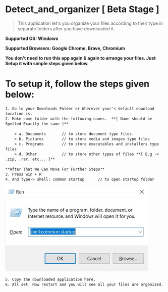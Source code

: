 # Detect_and_organizer [ Beta Stage ]
> This application let's you organize your files according to their type in separate folders after you have downloaded it.

**Supported OS: Windows**

**Supported Browsers:   Google Chrome, Brave, Chromium**

**You don't need to run this app again & again to arrange your files. Just Setup it with simple steps given below.**

# To setup it, follow the steps given below:
    
    1. Go to your Downloads Folder or Wherever your's default download location is.
    2. Make some folder with the following names.  **[ Name should be Spelled Exactly the same ]**
        
        > a. Documents       // to store document type files.
        > b. Pictures        // to store media and images type files
        > c. Programs        // to store executables and installers type files
        > d. Other           // to store other types of files **[ E.g -> .zip, .rar, etc... ]**
  
    **After That We Can Move For Further Steps**
    3. Press win + R
    4. And Type-> shell: common startup      // to open startup folder
  
   ![IMG](https://github.com/ksudhanshu961/detect_and_organizer/blob/main/imgs/ss.jpg?raw=true)
  
    5. Copy the downloaded application here.
    6. All set. Now restart and you will see all your files are organized.
